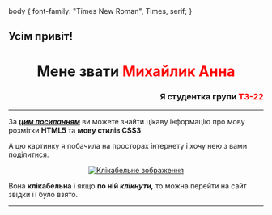 <!DOCTYPE html>
<html lang="en">
<head>
    <meta charset="UTF-8" />
    <meta name="viewport" content="width=device-width, initial-scale=1.0" />
    <link rel="stylesheet" href="style.css" />
    body {
    font-family: "Times New Roman", Times, serif;
}

</head>

<body>
    <h2>
        Усім привіт!
    </h2>
    <div style="text-align: center;">
        <h1>Мене звати <font color="red">Михайлик Анна</font></h1>
        <h3 style="text-align: right;"> Я студентка групи <font color="red">ТЗ-22</font></h3>
        <hr> <!-- Горизонтальна лінія -->
        <p style="text-align: left;"> За <a href="https://html-css.co.ua/"> <em><strong>цим посиланням</strong></em></a> ви можете знайти цікаву інформацію про мову розмітки <strong>HTML5</strong> та <strong>мову стилів CSS3</strong>.</p>
        <p style="text-align: left;"> А цю картинку я побачила на просторах інтернету і хочу нею з вами поділитися.</p>
        <a href="https://www.wpbasics.org/html-and-css-tutorials-for-beginners/"><img src="https://www.wpbasics.org/wp-content/uploads/2017/10/Featured-Image-e1508978000326.png" alt="Клікабельне зображення"></a>
        <p style="text-align: left;"> Вона <strong>клікабельна</strong> і якщо <strong>по ній <em>клікнути,</em></strong> то можна перейти на сайт звідки її було взято.</p>
        <hr> <!-- Горизонтальна лінія -->
    </div>
</body>

</html>
